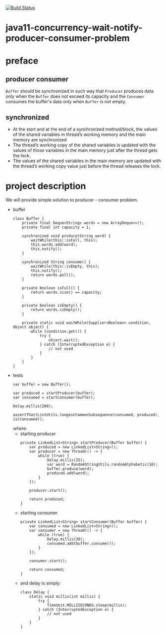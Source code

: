 [![Build Status](https://travis-ci.com/mtumilowicz/java11-concurrency-wait-notify-producer-consumer-problem.svg?branch=master)](https://travis-ci.com/mtumilowicz/java11-concurrency-wait-notify-producer-consumer-problem)

# java11-concurrency-wait-notify-producer-consumer-problem

# preface
## producer consumer
`Buffer` should be synchronized in such way that `Producer` produces data only when the `Buffer` does not exceed 
its capacity and the `Consumer` consumes the buffer's data only when `Buffer` is not empty.

## synchronized
* At the start and at the end of a synchronized method/block, the values of the shared variables in thread’s working
memory and the main memory are synchronized.
* The thread’s working copy of the shared variables is updated with the values of those
variables in the main memory just after the thread gets the lock. 
* The values of the shared variables in the main memory are updated with the thread’s working copy
value just before the thread releases the lock. 

# project description
We will provide simple solution to producer - consumer problem.
* buffer
    ```
    class Buffer {
        private final Deque<String> words = new ArrayDeque<>();
        private final int capacity = 1;
    
        synchronized void produce(String word) {
            waitWhile(this::isFull, this);
            this.words.add(word);
            this.notify();
        }
    
        synchronized String consume() {
            waitWhile(this::isEmpty, this);
            this.notify();
            return words.poll();
        }
    
        private boolean isFull() {
            return words.size() == capacity;
        }
        
        private boolean isEmpty() {
            return words.isEmpty();
        }
    
        private static void waitWhile(Supplier<Boolean> condition, Object object) {
            while (condition.get()) {
                try {
                    object.wait();
                } catch (InterruptedException e) {
                    // not used
                }
            }
        }
    }
    ```
* tests
    ```
    var buffer = new Buffer();
    
    var produced = startProducer(buffer);
    var consumed = startConsumer(buffer);
    
    Delay.millis(200);
    
    assertThat(ListUtils.longestCommonSubsequence(consumed, produced), is(consumed));
    ```
    where:
    * starting producer
        ```
        private LinkedList<String> startProducer(Buffer buffer) {
            var produced = new LinkedList<String>();
            var producer = new Thread(() -> {
                while (true) {
                    Delay.millis(25);
                    var word = RandomStringUtils.randomAlphabetic(10);
                    buffer.produce(word);
                    produced.add(word);
                }
            });
        
            producer.start();
        
            return produced;
        }
        ```
    * starting consumer
        ```
        private LinkedList<String> startConsumer(Buffer buffer) {
            var consumed = new LinkedList<String>();
            var consumer = new Thread(() -> {
                while (true) {
                    Delay.millis(30);
                    consumed.add(buffer.consume());
                }
            });
        
            consumer.start();
            
            return consumed;
        }
        ```
    * and delay is simply:
        ```
        class Delay {
            static void millis(int millis) {
                try {
                    TimeUnit.MILLISECONDS.sleep(millis);
                } catch (InterruptedException e) {
                    // not used
                }
            }
        }
        ```